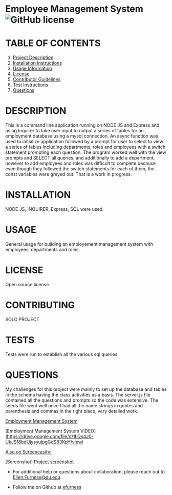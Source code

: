 # Employee Management System![GitHub license](https://img.shields.io/badge/license-undefined-blue.svg)

# TABLE OF CONTENTS 

1. [Project Description](#project-description)
2. [Installation Instructions](#installation)
3. [Usage Information](#usage)
4. [License](#license)
5. [Contributor Guidelines](#contributors)
6. [Test Instructions](#tests)
7. [Questions](#questions)

# DESCRIPTION 

This is a command line application running on NODE JS and Express and using Inquirer to take user input to output a series of tables for an employment database using a mysql connection. An async function was used to initialize application followed by a prompt for user to select to view a series of tables including departments, roles and employees with a switch statement prompting each question.  The program worked well with the view prompts and SELECT all queries, and additionally to add a department, however to add employees and roles was difficult to complete because even though they followed the switch statements for each of them, the const variables were greyed out.  That is a work in progress.

# INSTALLATION 

NODE JS, INQUIRER, Express, SQL were used.

# USAGE 

General usage for building an employement management system with employees, departments and roles.
 
# LICENSE 

Open source license

# CONTRIBUTING 

SOLO PROJECT

# TESTS 

Tests were run to establish all the various sql queries.
 
# QUESTIONS 

My challenges for this project were mainly to set up the database and tables in the schema having the class activities as a basis.  The server.js file contained all the questions and prompts so the code was extensive.  The seeds file went well once I had all the name strings in quotes and parenthesis and commas in the right place, very detailed work.

[Employment Management System](https://github.com/efurness/Employee-Management-System.git)


[Employment Management System VIDEO] (https://drive.google.com/file/d/1LQs4J0-UkJSf8bdUjysyujpgGdS83KpY/view)
 
[Also on Screencasify:]()

[Screenshot] [Project screenshot](employment.gif) 


* For additional help or questions about collaboration, please reach out to Ellen.Furness@du.edu.

* Follow me on Github at [efurness](http://github.com/efurness)

